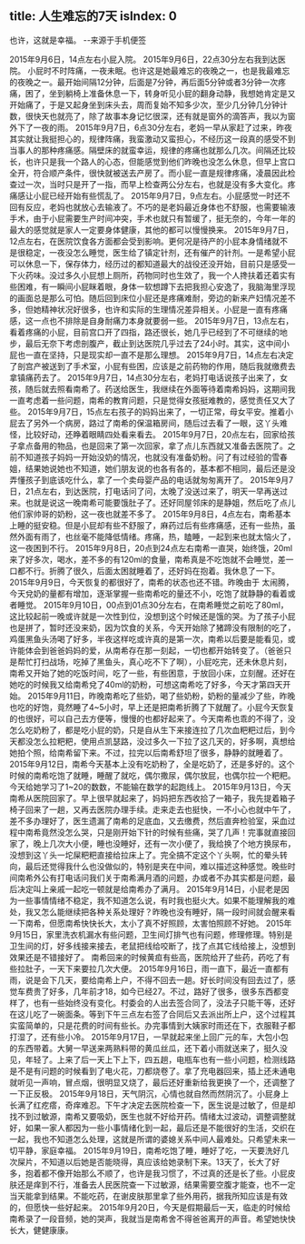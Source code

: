title: 人生难忘的7天
isIndex: 0
---
也许，这就是幸福。
--来源于手机便签
<!-- more -->
2015年9月6日，14点左右小屁入院。
2015年9月6日，22点30分左右我到达医院。
小屁时不时阵痛，一夜未眠。也许这是她最难忘的夜晚之一，也是我最难忘的夜晚之一。最开始间隔12分钟，后面是7分钟，再后面5分钟或者3分钟一次疼痛，困了，坐到躺椅上准备休息一下，转身听见小屁的翻身动静，我想她肯定是又开始痛了，于是又起身坐到床头去，周而复始不知多少次，至少几分钟几分钟计数，很快天也就亮了，除了故事本身记忆很深，还有就是窗外的滴答声，我以为窗外下了一夜的雨。
2015年9月7日，6点30分左右，老妈一早从家赶了过来，昨夜其实就让我挺担心的，规律阵痛，我蛮激动又蛮担心，不经历这一段真的感受不到当事人的那种疼痛感。隔壁床的就蛮幸运，规律的疼痛也就那么几次。间隔还比较长，也许只是我一个路人的心态，但能感觉到他们昨晚也没怎么休息，但早上宫口全开，符合顺产条件，很快就被送去产房了。而小屁一直是规律疼痛，凌晨因此检查过一次，当时只是开了一指，而早上检查两公分左右，也就是没有多大变化。疼痛感让小屁已经开始有些慌乱了。
2015年9月7日，9点左右。小屁感觉一时还不回有反应，老妈也就放心去输液了。不巧的是老妈最近身体也不舒服，也需要输液手术，由于小屁需要生产时间冲突，手术也就只有暂缓了，挺无奈的，今年一年的最大的感觉就是家人一定要身体健康，其他的都可以慢慢换来。
2015年9月7日，12点左右，在医院饮食各方面都会受到影响。更何况是待产的小屁本身情绪就不是很稳定，一夜没怎么睡觉，医生给了镇定针剂，还有催产的针剂。一是希望小屁可以休息一下，保存体力，经历过的都知道最大的战役还没开始，目前只是感受一下火药味。没过多久小屁想上厕所，药物同时也生效了，我一个人搀扶着还着实有些困难，有一瞬间小屁眯着眼，身体一软想蹲下去把我担心安逸了，我脑海里浮现的画面总是那么可怕。随后回到床位小屁还是疼痛难耐，旁边的新来产妇情况差不多，但她精神状况好很多，也许和实际的生理情况差异相关。小屁是一直有疼痛感，这一点也不排除是自身耐痛力本身就要弱一些。
2015年9月7日，13点左右，看着疼痛的小屁，目前宫口开了四指，路还很长，她几乎已经到了不可继续的地步，最后无奈下考虑剖腹产，截止到达医院几乎过去了24小时。其实，这中间小屁也一直在坚持，只是现实却一直不是那么理想。
2015年9月7日，14点左右决定了剖宫产被送到了手术室，小屁有些困，应该是之前药物的作用，随后我就缴费去拿镇痛药去了。
2015年9月7日，14点30分左右，老妈打电话说孩子出来了，女孩，随后就去照看南希了。药送给医生，我继续在外面等待着南希妈妈，这期间我一直考虑着一些问题，南希的教育问题，只是觉得女孩挺难教的，感觉责任又大了些。
2015年9月7日，15点左右孩子的妈妈出来了，一切正常，母女平安。推着小屁去了另外一个病房，路过了南希的保温箱房间，随后过去看了一眼，这丫头难怪，比较好动，还睁着眼睛四处看来看去。
2015年9月7日，20点左右，回家给孩子拿点备用的物品，也是回来了第一次回家，拿了点儿东西就又准备去医院了。之前不知道孩子妈妈一开始没奶的情况，也就没有准备奶粉。问了有过经验的雪春姐，结果她说她也不知道，她们朋友说的也各有各的，基本都不相同，最后还是没弄懂孩子到底该吃什么，拿了一个卖母婴产品的电话就匆匆离开了。
2015年9月7日，21点左右，到达医院，打电话问了问，太晚了没送过来了，明天一早再送过来。也就是说这一晚南希可能要饿肚子了。还好同屋邻床的是静姐，然后吃了点儿他们家帅哥的奶粉，这一夜也就差不多了。
2015年9月8日，4点左右，南希基本上睡的挺安稳。但是小屁却有些不舒服了，麻药过后有些疼痛感，还有一些热，虽然外面有雨了，也丝毫不能降低情绪。疼痛，热，瞌睡，一起到来也就太恼火了，这一夜困到不行。
2015年9月8日，20点到24点左右南希一直哭，始终饿，20ml来了好多次，喝水，差不多的有120ml的食量，南希真是不吃饱就不会睡觉，差一口都不行。折腾了很久，后面太困就睡着了，还好妈在抱着。我休息了一下。
2015年9月9日，今天恢复的都很好了，南希的状态也还不错。昨晚由于
太闹腾，今天兌奶的量都有增加，逐渐掌握一些南希吃的量还不小，吃饱了就静静的看着或者睡觉。
2015年9月10日，00点到01点30分左右，在南希睡觉之前吃了80ml，这比较起前一晚或许就是一次性到位，没想到这个时候还是饿的哭。为了孩子小屁也是拼了，暂时还没来奶，因为饮食的关系，今天开始除了猪蹄没有限制的吃了，鸡蛋黑鱼头汤喝了好多，半夜这样吃或许真的是第一次，南希以后要是能看见，或许能体会到爸爸妈妈的爱，从南希存在那一刻起，一切也都开始转变了。（爸爸只是帮忙打扫战场，吃掉了黑鱼头，真心吃不下了啊），小屁吃完，还未休息片刻，南希又开始了她的吃饭时间，吃了一些，有些困意，于放回小床，立刻醒。还好在她吃的时候我又给南希兌了40ml的奶粉，可想这南希吃了好多，今天才第四天开始。
2015年9月11日，昨晚南希吃了些奶，喝了些奶粉，奶粉的量减少了些，昨晚也吃的好饱，竟然睡了4~5小时，早上还是把南希折腾了下就醒了。小屁今天恢复的也很好，可以自己去方便等，慢慢的也都好起来了。今天南希也乖的不得了，没怎么吃奶粉了，都是吃小屁的奶，只是自从生下来接连拉了几次血粑粑过后，到今天都没怎么拉粑粑，使用点凯瑟路，没过多久一下拉了这几天的，好多啊，真想给她拍个照，给南希留下来。不过，拉完以后南希舒坦了很多，静静的就睡着了。
2015年9月12日，南希今天基本上没有吃奶粉了，全是吃奶了，还是多好的。这个时候的南希吃饱了就睡，睡醒了就吃，偶尔撒尿，偶尔放屁，也偶尔拉一个粑粑。今天给她学习了1~20的数数，不能输在数学的起跑线上。
2015年9月13日，今天南希从医院回家了。早上很早就起来了，妈妈把东西收拾了一箱子，我先提着箱子椅子回来了一趟，又再去医院办理手续。走来走去也挺快，一不小心也就中午了，差不多办理好了，医生遗漏了南希的足底血，又去缴费，然后直奔检验室，采血过程中南希竟然没怎么哭，只是刚开始下针的时候有些痛，哭了几声！完事就直接回家了，晚上几次大小便，睡也没睡好，还有一次小便了，我给换了个地方换尿布，没想到这丫头一坨屎粑粑直接给拉床上了。完全搞不定这个丫头啊，忙的晕头转向，最后还觉得我什么也没做似的，特别是夹在中间，难以描述这种感觉。晚些时间南希外公有打电话问我们关于南希满月酒的问题，办或者不办其实都是问题，最后决定叫上亲戚一起吃一顿就是给南希办了满月。
2015年9月14日，小屁老是因为一些事情情绪不稳定，我不知道怎么说，有时我也挺火大。如果不能理解我的难处，我又怎么能继续把各种关系处理好？昨晚也没有睡好，隔一段时间就会醒来看一下南希，但愿南希快快长大，太小了真不好照顾，太害怕照顾不好她。
2015年9月15日，家里洗衣机漏水有些问题，卫生间灯排气也有问题，修理修理。特别是卫生间的灯，好多线接来接去，老鼠把线给咬断了，找了点其它线给接上，没想到效果还是不错接好了。
南希回来的时候黄疸有些高，医院给开了些药，药吃了有些拉肚子，一天下来要拉几次大便。
2015年9月16日，雨一直下，最近一直都有雨，说是会下几天，要给南希上户，不得不回去一趟。好长时间没有回去过了，感觉车费贵了好多，几年前才18，如今已经27。不过，路好了很多，很多东西都变样了，也有一些始终没有变化。村委会的人出去签合同了，没法子只能干等，还好在这儿吃了一碗面条。等到下午三点左右签了合同后又去派出所上户，这个过程其实蛮简单的，只是花费的时间有些长。办完事情到大姨家时雨还在下，衣服鞋子都打湿了，还有些小冷。
2015年9月17日，一早就起来坐上回广元的车，大包小包的东西带着。大舅一早送来两熟料带的黄瓜丝瓜，还下着小雨就送来了，挺久没见，年轻了。上来了后一天上下上下，四五趟，电瓶车也有一些小问题，检测线路是不是有问题的时候看到了电火花，刀都烧卷了。拿了充电器回来，插上还未通电就听见一声响，冒点烟，很明显又烧了，最后还好重新给我更换了一个，还调整了一下正反极。
2015年9月18日，天气阴沉，心情也就自然而然阴沉了。小屁身上长满了红疙瘩，奇痒难忍。下午才决定去医院检查一下，医生说是过敏了，但是却找不到过敏源，南希又要吸奶，医生也就不好给开药。情绪太过波动，调整调整就好，如果一家人都因为一些小事情绪化到一起，最后还是不能很好的生活，交织在一起，我也不知道怎么处理，这就是所谓的婆媳关系中间人最难处。只希望未来一切平静，家庭幸福。
2015年9月19日，南希吃饱了睡，睡好了吃，一天要洗好几次屎片，不知道以后她是否能晓得，真应该给她录制下来。13天了，长大了好多，抱着都不像开始那么不顺了，也许是我习惯了，不过真的还是长了些。小屁皮肤还是痒到不行，准备去人民医院查一下过敏源，结果需要空腹才能查，也不一定当天能拿到结果。不能吃药，在谢皮肤那里拿了些外用药，据我所知应该是有效的，但愿快一些好起来。
2015年9月20日，今天是假期最后一天，临走的时候给南希录了一段音频，她的哭声，我就当是南希舍不得爸爸离开的声音。希望她快快长大，健健康康。